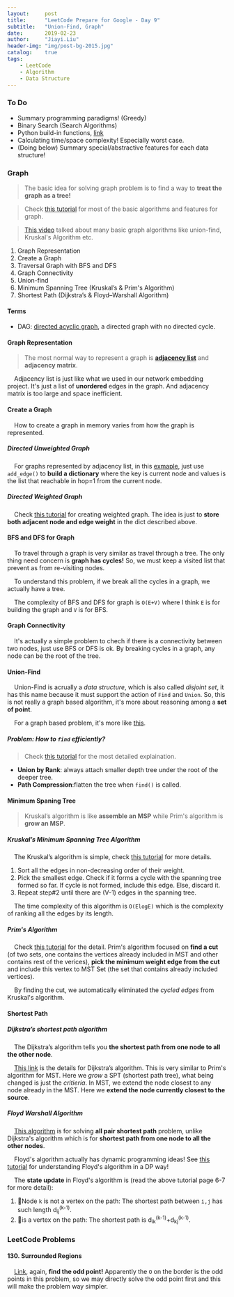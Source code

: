 ```yaml
---
layout:     post
title:      "LeetCode Prepare for Google - Day 9"
subtitle:   "Union-Find, Graph"
date:       2019-02-23
author:     "Jiayi.Liu"
header-img: "img/post-bg-2015.jpg"
catalog: 	true
tags:
    - LeetCode
    - Algorithm
    - Data Structure
---
```


### To Do

* Summary programming paradigms! (Greedy)
* Binary Search (Search Algorithms)
* Python build-in functions, [link](https://docs.python.org/2/library/functions.html)
* Calculating time/space complexity! Especially worst case.
* (Doing below) Summary special/abstractive features for each data structure!

### Graph

> The basic idea for solving graph problem is to find a way to **treat the graph as a tree!**

> Check [this tutorial](https://www.geeksforgeeks.org/graph-data-structure-and-algorithms/) for most of the basic algorithms and features for graph.

> [This video](https://www.youtube.com/watch?v=ufj5_bppBsA) talked about many basic graph algorithms like union-find, Kruskal's Algorithm etc.

1. Graph Representation
2. Create a Graph
3. Traversal Graph with BFS and DFS
4. Graph Connectivity
5. Union-find
6. Minimum Spanning Tree (Kruskal’s & Prim's Algorithm)
7. Shortest Path (Dijkstra’s & Floyd–Warshall Algorithm)

#### Terms

* DAG: [directed acyclic graph](https://en.wikipedia.org/wiki/Directed_acyclic_graph), a directed graph with no directed cycle.

#### Graph Representation

> The most normal way to represent a graph is **[adjacency list](https://en.wikipedia.org/wiki/Adjacency_list)** and **adjacency matrix**. 

&nbsp;&nbsp;&nbsp;&nbsp;Adjacency list is just like what we used in our network embedding project. It's just a list of **unordered** edges in the graph. And adjacency matrix is too large and space inefficient.

#### Create a Graph

&nbsp;&nbsp;&nbsp;&nbsp;How to create a graph in memory varies from how the graph is represented.

##### Directed Unweighted Graph

&nbsp;&nbsp;&nbsp;&nbsp;For graphs represented by adjacency list, in this [exmaple](https://www.geeksforgeeks.org/union-find/), just use `add_edge()` to **build a dictionary** where the key is current node and values is the list that reachable in hop=1 from the current node.

##### Directed Weighted Graph

&nbsp;&nbsp;&nbsp;&nbsp;Check [this tutorial](https://www.geeksforgeeks.org/prims-mst-for-adjacency-list-representation-greedy-algo-6/) for creating weighted graph. The idea is just to **store both adjacent node and edge weight** in the dict described above. 

#### BFS and DFS for Graph

&nbsp;&nbsp;&nbsp;&nbsp;To travel through a graph is very similar as travel through a tree. The only thing need concern is **graph has cycles!** So, we must keep a visited list that prevent as from re-visiting nodes.

&nbsp;&nbsp;&nbsp;&nbsp;To understand this problem, if we break all the cycles in a graph, we actually have a tree.

&nbsp;&nbsp;&nbsp;&nbsp;The complexity of BFS and DFS for graph is `O(E+V)` where I think `E` is for building the graph and `V` is for BFS.

#### Graph Connectivity

&nbsp;&nbsp;&nbsp;&nbsp;It's actually a simple problem to chech if there is a connectivity between two nodes, just use BFS or DFS is ok. By breaking cycles in a graph, any node can be the root of the tree.

#### Union-Find

&nbsp;&nbsp;&nbsp;&nbsp;Union-Find is acrually a *data structure*, which is also called *disjoint set*, it has this name because it must support the action of `Find` and `Union`. So, this is not really a graph based algorithm, it's more about reasoning among a **set of point**.

&nbsp;&nbsp;&nbsp;&nbsp;For a graph based problem, it's more like [this](https://leetcode.com/problems/evaluate-division/discuss/88175/9-lines-%22Floydu2013Warshall%22-in-Python).

##### Problem: How to `find` efficiently?

> Check [this tutorial](https://www.geeksforgeeks.org/union-find-algorithm-set-2-union-by-rank/) for the most detailed explaination.

* **Union by Rank**: always attach smaller depth tree under the root of the deeper tree.
* **Path Compression**:flatten the tree when `find()` is called.

#### Minimum Spaning Tree

> Kruskal’s algorithm is like **assemble an MSP** while Prim's algorithm is **grow an MSP**.

##### Kruskal’s Minimum Spanning Tree Algorithm

&nbsp;&nbsp;&nbsp;&nbsp;The Kruskal’s algorithm is simple, check [this tutorial](https://www.geeksforgeeks.org/?p=26604/) for more details.

1. Sort all the edges in non-decreasing order of their weight.
2. Pick the smallest edge. Check if it forms a cycle with the spanning tree formed so far. If cycle is not formed, include this edge. Else, discard it.
3. Repeat step#2 until there are (V-1) edges in the spanning tree.

&nbsp;&nbsp;&nbsp;&nbsp;The time complexity of this algorithm is `O(ElogE)` which is the complexity of ranking all the edges by its length.

##### Prim's Algorithm

&nbsp;&nbsp;&nbsp;&nbsp;Check [this tutorial](https://www.geeksforgeeks.org/prims-minimum-spanning-tree-mst-greedy-algo-5/) for the detail. Prim's algorithm focused on **find a cut** (of two sets, one contains the vertices already included in MST and other contains rest of the verices), **pick the minimum weight edge from the cut** and include this vertex to MST Set (the set that contains already included vertices).

&nbsp;&nbsp;&nbsp;&nbsp;By finding the cut, we automatically eliminated the *cycled edges* from Kruskal's algorithm.

#### Shortest Path

##### Dijkstra’s shortest path algorithm

&nbsp;&nbsp;&nbsp;&nbsp;The Dijkstra’s algorithm tells you **the shortest path from one node to all the other node**.

&nbsp;&nbsp;&nbsp;&nbsp;[This link](https://www.geeksforgeeks.org/dijkstras-shortest-path-algorithm-greedy-algo-7/) is the details for Dijkstra’s algorithm. This is very similar to Prim's algorithm for MST. Here we *grow* a SPT (shortest path tree), what being changed is just the *critieria*. In MST, we extend the node closest to any node already in the MST. Here we **extend the node currently closest to the source**.

##### Floyd Warshall Algorithm

&nbsp;&nbsp;&nbsp;&nbsp;[This algorithm](https://www.geeksforgeeks.org/floyd-warshall-algorithm-dp-16/) is for solving **all pair shortest path** problem, unlike Dijkstra's algorithm which is for **shortest path from one node to all the other nodes**.

&nbsp;&nbsp;&nbsp;&nbsp;Floyd's algorithm actually has dynamic programming ideas! See [this tutorial](http://home.cse.ust.hk/faculty/golin/COMP271Sp03/Notes/MyL15.pdf) for understanding Floyd's algorithm in a DP way! 

&nbsp;&nbsp;&nbsp;&nbsp;The **state update** in Floyd's algorithm is (read the above tutorial page 6-7 for more detail):

1. Node `k` is not a vertex on the path: The shortest path between `i,j` has such length d<sub>ij</sub><sup>(k-1)</sup>.
2. is a vertex on the path: The shortest path is d<sub>ik</sub><sup>(k-1)</sup>+d<sub>kj</sub><sup>(k-1)</sup>.

### LeetCode Problems

#### 130. Surrounded Regions

&nbsp;&nbsp;&nbsp;&nbsp;[Link](https://leetcode.com/problems/surrounded-regions/discuss/41630/9-lines-Python-148-ms), again, **find the odd point!** Apparently the `O` on the border is the odd points in this problem, so we may directly solve the odd point first and this will make the problem way simpler.